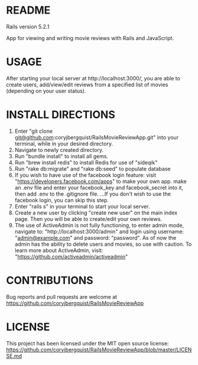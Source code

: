 # README

Rails version 5.2.1

App for viewing and writing movie reviews with Rails and JavaScript.

# USAGE

After starting your local server at http://localhost:3000/, you are able to create users, add/view/edit reviews from a specified list of movies (depending on your user status).

# INSTALL DIRECTIONS

1. Enter "git clone git@github.com:coryjbergquist/RailsMovieReviewApp.git" into your terminal, while in your desired directory.
2. Navigate to newly created directory.
3. Run "bundle install" to install all gems.
4. Run "brew install redis" to install Redis for use of "sideqik"
4. Run "rake db:migrate" and  "rake db:seed" to populate database
5. If you wish to have use of the facebook login feature:
  visit "https://developers.facebook.com/apps" to make your own app.
    make an .env file and enter your facebook_key and facebook_secret into it,
    then add .env to the .gitignore file.
      ...If you don't wish to use the facebook login, you can skip this step.
6. Enter "rails s" in your terminal to start your local server.
7. Create a new user by clicking "create new user" on the main index page.
    Then you will be able to create/edit your own reviews.
9. The use of ActiveAdmin is not fully functioning, to enter admin mode,
    navigate to: "http://localhost:3000/admin" and login using username: "admin@example.com" and password: "password". As of now the admin has the ability to delete users and movies, so use with caution. To learn more about ActiveAdmin, visit: "https://github.com/activeadmin/activeadmin"

# CONTRIBUTIONS

Bug reports and pull requests are welcome at https://github.com/coryjbergquist/RailsMovieReviewApp

# LICENSE

 This project has been licensed under the MIT open source license:
 https://github.com/coryjbergquist/RailsMovieReviewApp/blob/master/LICENSE.md

